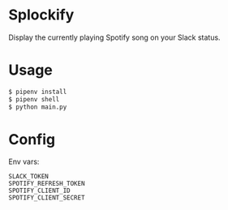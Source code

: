 # Splockify

Display the currently playing Spotify song on your Slack status.

# Usage

```sh
$ pipenv install
$ pipenv shell
$ python main.py
```

# Config

Env vars:

```
SLACK_TOKEN
SPOTIFY_REFRESH_TOKEN
SPOTIFY_CLIENT_ID
SPOTIFY_CLIENT_SECRET
```
